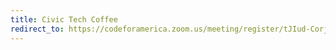 ```yaml
---
title: Civic Tech Coffee
redirect_to: https://codeforamerica.zoom.us/meeting/register/tJIud-Corj0sGNaJai1FmkyfRMek27MzEC_X
---
```

